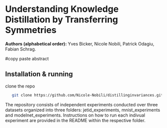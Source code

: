 # Understanding Knowledge Distillation by Transferring Symmetries

<b>Authors (alphabetical order):</b> Yves Bicker, Nicole Nobili, Patrick Odagiu, Fabian Schrag.


#copy paste abstract

## Installation & running

clone the repo
```bash
   git clone https://github.com/Nicole-Nobili/distillinginvariances.git
```

The repository consists of independent experiments conducted over three datasets organized into three folders: jetid_experiments, mnist_experiments and modelnet_experiments. Instructions on how to run each indivual experiment are provided in the README within the respective folder.


